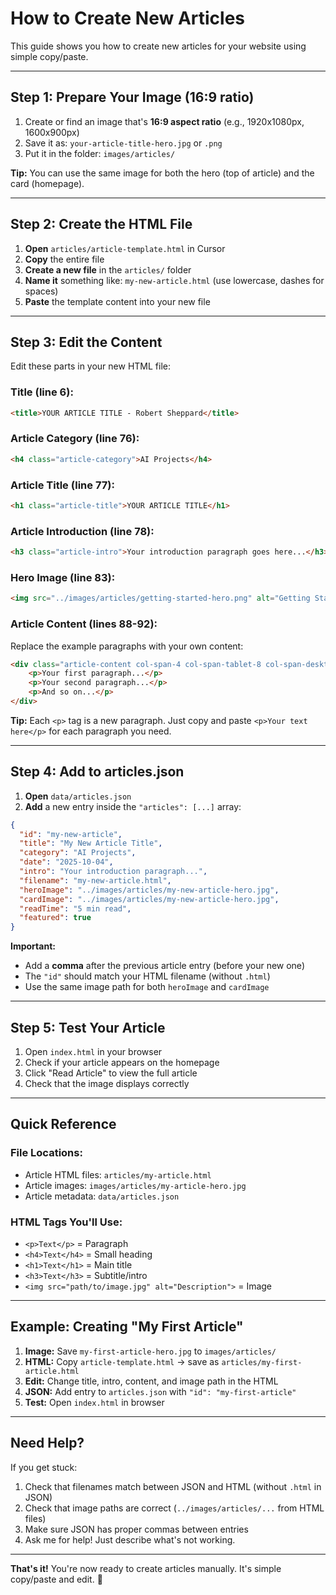 # How to Create New Articles

This guide shows you how to create new articles for your website using simple copy/paste.

---

## **Step 1: Prepare Your Image (16:9 ratio)**

1. Create or find an image that's **16:9 aspect ratio** (e.g., 1920x1080px, 1600x900px)
2. Save it as: `your-article-title-hero.jpg` or `.png`
3. Put it in the folder: `images/articles/`

**Tip:** You can use the same image for both the hero (top of article) and the card (homepage).

---

## **Step 2: Create the HTML File**

1. **Open** `articles/article-template.html` in Cursor
2. **Copy** the entire file
3. **Create a new file** in the `articles/` folder
4. **Name it** something like: `my-new-article.html` (use lowercase, dashes for spaces)
5. **Paste** the template content into your new file

---

## **Step 3: Edit the Content**

Edit these parts in your new HTML file:

### **Title** (line 6):
```html
<title>YOUR ARTICLE TITLE - Robert Sheppard</title>
```

### **Article Category** (line 76):
```html
<h4 class="article-category">AI Projects</h4>
```

### **Article Title** (line 77):
```html
<h1 class="article-title">YOUR ARTICLE TITLE</h1>
```

### **Article Introduction** (line 78):
```html
<h3 class="article-intro">Your introduction paragraph goes here...</h3>
```

### **Hero Image** (line 83):
```html
<img src="../images/articles/getting-started-hero.png" alt="Getting Started" ...>
```

### **Article Content** (lines 88-92):
Replace the example paragraphs with your own content:
```html
<div class="article-content col-span-4 col-span-tablet-8 col-span-desktop-10" style="grid-column: 1 / -1; grid-column: 2 / 12;">
    <p>Your first paragraph...</p>
    <p>Your second paragraph...</p>
    <p>And so on...</p>
</div>
```

**Tip:** Each `<p>` tag is a new paragraph. Just copy and paste `<p>Your text here</p>` for each paragraph you need.

---

## **Step 4: Add to articles.json**

1. **Open** `data/articles.json`
2. **Add** a new entry inside the `"articles": [...]` array:

```json
{
  "id": "my-new-article",
  "title": "My New Article Title",
  "category": "AI Projects",
  "date": "2025-10-04",
  "intro": "Your introduction paragraph...",
  "filename": "my-new-article.html",
  "heroImage": "../images/articles/my-new-article-hero.jpg",
  "cardImage": "../images/articles/my-new-article-hero.jpg",
  "readTime": "5 min read",
  "featured": true
}
```

**Important:** 
- Add a **comma** after the previous article entry (before your new one)
- The `"id"` should match your HTML filename (without `.html`)
- Use the same image path for both `heroImage` and `cardImage`

---

## **Step 5: Test Your Article**

1. Open `index.html` in your browser
2. Check if your article appears on the homepage
3. Click "Read Article" to view the full article
4. Check that the image displays correctly

---

## **Quick Reference**

### **File Locations:**
- Article HTML files: `articles/my-article.html`
- Article images: `images/articles/my-article-hero.jpg`
- Article metadata: `data/articles.json`

### **HTML Tags You'll Use:**
- `<p>Text</p>` = Paragraph
- `<h4>Text</h4>` = Small heading
- `<h1>Text</h1>` = Main title
- `<h3>Text</h3>` = Subtitle/intro
- `<img src="path/to/image.jpg" alt="Description">` = Image

---

## **Example: Creating "My First Article"**

1. **Image:** Save `my-first-article-hero.jpg` to `images/articles/`
2. **HTML:** Copy `article-template.html` → save as `articles/my-first-article.html`
3. **Edit:** Change title, intro, content, and image path in the HTML
4. **JSON:** Add entry to `articles.json` with `"id": "my-first-article"`
5. **Test:** Open `index.html` in browser

---

## **Need Help?**

If you get stuck:
1. Check that filenames match between JSON and HTML (without `.html` in JSON)
2. Check that image paths are correct (`../images/articles/...` from HTML files)
3. Make sure JSON has proper commas between entries
4. Ask me for help! Just describe what's not working.

---

**That's it!** You're now ready to create articles manually. It's simple copy/paste and edit. 🎉

